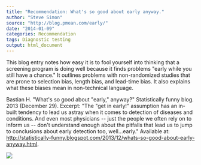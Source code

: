 ```yaml
---
title: "Recommendation: What's so good about early anyway."
author: "Steve Simon"
source: "http://blog.pmean.com/early/"
date: "2014-01-09"
categories: Recommendation
tags: Diagnostic testing
output: html_document
---
```


This blog entry notes how easy it is to fool yourself into thinking that
a screening program is doing well because it finds problems "early while
you still have a chance." It outlines problems with non-randomized
studies that are prone to selection bias, length bias, and lead-time
bias. It also explains what these biases mean in non-technical
language.

<!---More--->

Bastian H. "What's so good about "early," anyway?" Statistically funny
blog. 2013 (December 29). Excerpt: "The "get in early!" assumption has
an in-built tendency to lead us astray when it comes to detection of
diseases and conditions. And even most physicians -- just the people we
often rely on to inform us -- don't understand enough about the pitfalls
that lead us to jump to conclusions about early detection too,
well...early." Available at:
<http://statistically-funny.blogspot.com/2013/12/whats-so-good-about-early-anyway.html>.

![](http://www.pmean.com/images/images/14/early01.png)




